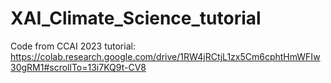 # XAI_Climate_Science_tutorial

Code from CCAI 2023 tutorial: https://colab.research.google.com/drive/1RW4jRCtjL1zx5Cm6cphtHmWFIw30gRM1#scrollTo=13i7KQ9t-CV8
